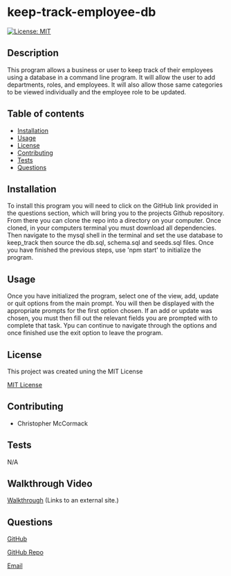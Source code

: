# keep-track-employee-db
[![License: MIT](https://img.shields.io/badge/License-MIT-yellow.svg)](https://opensource.org/licenses/MIT)

  ## Description
  This program allows a business or user to keep track of their employees using a database in a command line program. It will allow the user to add departments, roles, and employees. It will also allow those same categories to be viewed individually and the employee role to be updated.
  
  ## Table of contents

  * [Installation](#installation)
  * [Usage](#usage)
  * [License](#license)
  * [Contributing](#contributing)
  * [Tests](#tests)
  * [Questions](#questions)

  ## Installation
  To install this program you will need to click on the GitHub link provided in the questions section, which will bring you to the projects Github repository. From there you can clone the repo into a directory on your computer. Once cloned, in your computers terminal you must download all dependencies. Then navigate to the mysql shell in the terminal and set the use database to keep_track then source the db.sql, schema.sql and seeds.sql files. Once you have finished the previous steps, use 'npm start' to initialize the program.

  ## Usage
  Once you have initialized the program, select one of the view, add, update or quit options from the main prompt. You will then be displayed with the appropriate prompts for the first option chosen. If an add or update was chosen, you must then fill out the relevant fields you are prompted with to complete that task. Ypu can continue to navigate through the options and once finished use the exit option to leave the program.
  
  ## License
  This project was created uning the MIT License
 

  [MIT License](https://choosealicense.com/licenses/mit/)


  ## Contributing
  * Christopher McCormack

  ## Tests
  N/A

  ## Walkthrough Video
  [Walkthrough](https://watch.screencastify.com/v/MqHdU0rBsAozZrIhotDn) (Links to an external site.)

  ## Questions

  [GitHub](https://github.com/CmcCormack92)
  
  [GitHub Repo](https://github.com/CmcCormack92/keep-track-employee-db)

  [Email](mailto:chrismack135@gmail.com)